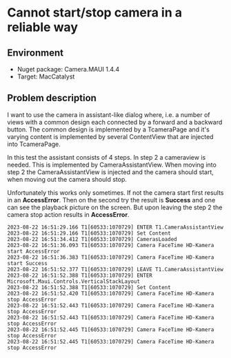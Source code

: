 # Cannot start/stop camera in a reliable way
## Environment
- Nuget package: Camera.MAUI 1.4.4
- Target: MacCatalyst

## Problem description
I want to use the camera in assistant-like dialog where, i.e. a number of views with a common design each connected by a forward and 
a backward button.
The common design is implemented by a TcameraPage and it's varying content is implemented by several ContentView that are injected into TcameraPage. 

In this test the assistant consists of 4 steps. In step 2 a cameraview is needed. This is implemented by CameraAssistantView. 
When moving into step 2 the CameraAssistantView is injected and the camera should start, when moving out the camera should stop.

Unfortunately this works only sometimes. If not the camera start first results in an **AccessError**. 
Then on the second try the result is **Success** and one can see the playback picture on the screen. 
But upon leaving the step 2 the camera stop action results in **AccessError**. 


```
2023-08-22 16:51:29.166 T1[60533:1070729] ENTER T1.CameraAssistantView
2023-08-22 16:51:29.166 T1[60533:1070729] Set Content
2023-08-22 16:51:34.412 T1[60533:1070729] CamerasLoaded
2023-08-22 16:51:36.093 T1[60533:1070729] Camera FaceTime HD-Kamera start AccessError
2023-08-22 16:51:36.383 T1[60533:1070729] Camera FaceTime HD-Kamera start Success
2023-08-22 16:51:52.377 T1[60533:1070729] LEAVE T1.CameraAssistantView
2023-08-22 16:51:52.388 T1[60533:1070729] ENTER Microsoft.Maui.Controls.VerticalStackLayout
2023-08-22 16:51:52.388 T1[60533:1070729] Set Content
2023-08-22 16:51:52.420 T1[60533:1070729] Camera FaceTime HD-Kamera stop AccessError
2023-08-22 16:51:52.443 T1[60533:1070729] Camera FaceTime HD-Kamera stop AccessError
2023-08-22 16:51:52.443 T1[60533:1070729] Camera FaceTime HD-Kamera stop AccessError
2023-08-22 16:51:52.445 T1[60533:1070729] Camera FaceTime HD-Kamera stop AccessError
2023-08-22 16:51:52.445 T1[60533:1070729] Camera FaceTime HD-Kamera stop AccessError
```
